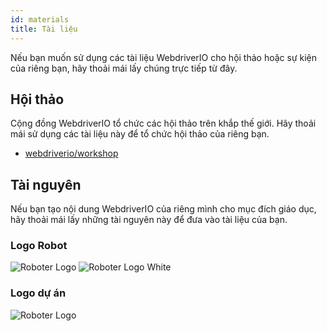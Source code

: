 ```yaml
---
id: materials
title: Tài liệu
---
```


Nếu bạn muốn sử dụng các tài liệu WebdriverIO cho hội thảo hoặc sự kiện của riêng bạn, hãy thoải mái lấy chúng trực tiếp từ đây.

## Hội thảo

Cộng đồng WebdriverIO tổ chức các hội thảo trên khắp thế giới. Hãy thoải mái sử dụng các tài liệu này để tổ chức hội thảo của riêng bạn.

- [webdriverio/workshop](https://github.com/webdriverio/workshop)

## Tài nguyên

Nếu bạn tạo nội dung WebdriverIO của riêng mình cho mục đích giáo dục, hãy thoải mái lấy những tài nguyên này để đưa vào tài liệu của bạn.

### Logo Robot

![Roboter Logo](/img/materials/robot.svg "Roboter Logo")
![Roboter Logo White](/img/materials/robot-white.svg "Roboter Logo White")

### Logo dự án

![Roboter Logo](/img/materials/logo.svg "Project Logo")